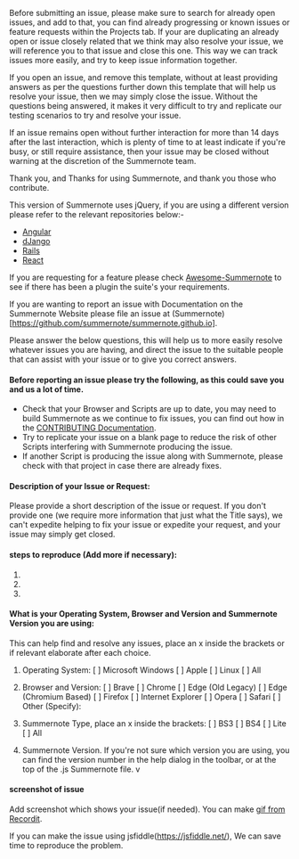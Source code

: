 Before submitting an issue, please make sure to search for already open issues, and add to that, you can find already progressing or known issues or feature requests within the Projects tab.
If your are duplicating an already open or issue closely related that we think may also resolve your issue, we will reference you to that issue and close this one.
This way we can track issues more easily, and try to keep issue information together.

If you open an issue, and remove this template, without at least providing answers as per the questions further down this template that will help us resolve your issue, then we may simply close the issue. Without the questions being answered, it makes it very difficult to try and replicate our testing scenarios to try and resolve your issue.

If an issue remains open without further interaction for more than 14 days after the last interaction, which is plenty of time to at least indicate if you're busy, or still require assistance, then your issue may be closed without warning at the discretion of the Summernote team.

Thank you, and Thanks for using Summernote, and thank you those who contribute.

This version of Summernote uses jQuery, if you are using a different version please refer to the relevant repositories below:-
- [Angular](https://github.com/summernote/angular-summernote)
- [dJango](https://github.com/summernote/django-summernote)
- [Rails](https://github.com/summernote/summernote-rails)
- [React](https://github.com/summernote/react-summernote)

If you are requesting for a feature please check [Awesome-Summernote](https://github.com/summernote/awesome-summernote) to see if there has been a plugin the suite's your requirements.

If you are wanting to report an issue with Documentation on the Summernote Website please file an issue at (Summernote)[https://github.com/summernote/summernote.github.io].

Please answer the below questions, this will help us to more easily resolve whatever issues you are having, and direct the issue to the suitable people that can assist with your issue or to give you correct answers.

#### Before reporting an issue please try the following, as this could save you and us a lot of time.
- Check that your Browser and Scripts are up to date, you may need to build Summernote as we continue to fix issues, you can find out how in the [CONTRIBUTING Documentation](https://github.com/summernote/summernote/blob/develop/.github/CONTRIBUTING.md).
- Try to replicate your issue on a blank page to reduce the risk of other Scripts interfering with Summernote producing the issue.
- If another Script is producing the issue along with Summernote, please check with that project in case there are already fixes.

#### Description of your Issue or Request:
Please provide a short description of the issue or request. If you don't provide one (we require more information that just what the Title says), we can't expedite helping to fix your issue or expedite your request, and your issue may simply get closed.

#### steps to reproduce (Add more if necessary):
1.

2.

3.


#### What is your Operating System, Browser and Version and Summernote Version you are using:
This can help find and resolve any issues, place an x inside the brackets or if relevant elaborate after each choice.
1. Operating System:
[ ] Microsoft Windows
[ ] Apple
[ ] Linux
[ ] All

2. Browser and Version:
[ ] Brave
[ ] Chrome
[ ] Edge (Old Legacy)
[ ] Edge (Chromium Based)
[ ] Firefox
[ ] Internet Explorer
[ ] Opera
[ ] Safari
[ ] Other (Specify):

3. Summernote Type, place an x inside the brackets:
[ ] BS3
[ ] BS4
[ ] Lite
[ ] All

4. Summernote Version. If you're not sure which version you are using, you can find the version number in the help dialog in the toolbar, or at the top of the .js Summernote file.
v

#### screenshot of issue
Add screenshot which shows your issue(if needed).
You can make [gif from Recordit](http://www.recordit.co/).

If you can make the issue using jsfiddle(https://jsfiddle.net/), We can save time to reproduce the problem.
